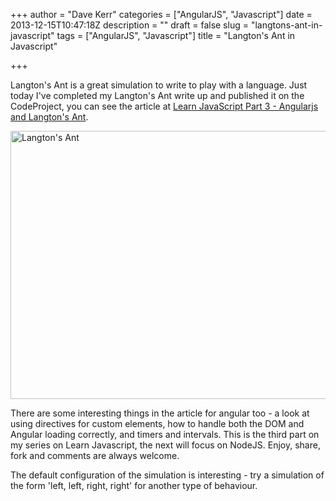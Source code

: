 +++
author = "Dave Kerr"
categories = ["AngularJS", "Javascript"]
date = 2013-12-15T10:47:18Z
description = ""
draft = false
slug = "langtons-ant-in-javascript"
tags = ["AngularJS", "Javascript"]
title = "Langton's Ant in Javascript"

+++


Langton's Ant is a great simulation to write to play with a language. Just today I've completed my Langton's Ant write up and published it on the CodeProject, you can see the article at <a title="Learn Javascript Part 3 - AngularJS and Langton's Ant" href="http://www.codeproject.com/Articles/696943/Learn-JavaScript-Part-3-AngularJS-and-Langtons-Ant" target="_blank">Learn JavaScript Part 3 - Angularjs and Langton's Ant</a>.

<a title="Langton's Ant" href="http://www.dwmkerr.com/experiments/langtonsant/" target="_blank"><img class="alignnone size-full wp-image-479" alt="Langton's Ant" src="http://www.dwmkerr.com/wp-content/uploads/2013/12/langtonsant.jpg" width="640" height="429" /></a>

There are some interesting things in the article for angular too - a look at using directives for custom elements, how to handle both the DOM and Angular loading correctly, and timers and intervals. This is the third part on my series on Learn Javascript, the next will focus on NodeJS. Enjoy, share, fork and comments are always welcome.

The default configuration of the simulation is interesting - try a simulation of the form 'left, left, right, right' for another type of behaviour.

